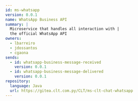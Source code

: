 ```yaml
---
id: ms-whatsapp
version: 0.0.1
name: WhatsApp Business API
summary: |
  Microservice that handles all interaction with |
  the official WhatsApp API
owners:
  - lbarreiro
  - jdossantos
  - cgaona
sends:
  - id: whatsapp-business-message-received
    version: 0.0.1
  - id: whatsapp-business-message-delivered
    version: 0.0.1
repository:
  language: Java
  url: https://gitea.clt.com.py/CLT/ms-clt-chat-whatsapp
---
```


